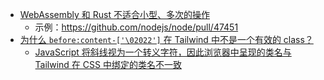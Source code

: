 - [WebAssembly 和 Rust 不适合小型、多次的操作](https://www.yagiz.co/implementing-node-js-url-parser-in-webassembly-with-rust/)
	- 示例：https://github.com/nodejs/node/pull/47451
- [为什么 `before:content-['\02022']` 在 Tailwind 中不是一个有效的 class？](https://twitter.com/adamwathan/status/1644342422007152642)
	- [JavaScript 将斜线视为一个转义字符，因此浏览器中呈现的类名与 Tailwind 在 CSS 中绑定的类名不一致](https://tailwindcss.com/docs/adding-custom-styles#handling-whitespace)